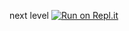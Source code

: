 next level
[![Run on Repl.it](https://repl.it/badge/github/TBcharlie/next-level)](https://repl.it/github/TBcharlie/next-level)